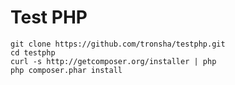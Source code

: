 Test PHP
========

    git clone https://github.com/tronsha/testphp.git
    cd testphp
    curl -s http://getcomposer.org/installer | php
    php composer.phar install

